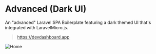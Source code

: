 # Advanced (Dark UI)
An "advanced" Laravel SPA Boilerplate featuring a dark themed UI that's integrated with LaravelMicro.js.

> https://devdashboard.app

![Home](https://github.com/bayareawebpro/laravel-micro-spa-boilerplate/raw/master/docs/img/screens-home.png)


